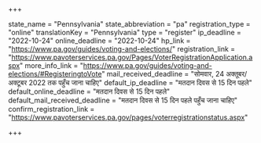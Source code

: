 +++

state_name = "Pennsylvania"
state_abbreviation = "pa"
registration_type = "online"
translationKey = "Pennsylvania"
type = "register"
ip_deadline = "2022-10-24"
online_deadline = "2022-10-24"
hp_link = "https://www.pa.gov/guides/voting-and-elections/"
registration_link = "https://www.pavoterservices.pa.gov/Pages/VoterRegistrationApplication.aspx"
more_info_link = "https://www.pa.gov/guides/voting-and-elections/#RegisteringtoVote"
mail_received_deadline = "सोमवार, 24 अक्तूबर/अक्टूबर 2022 तक पहुँच जाना चाहिए"
default_ip_deadline = "मतदान दिवस से 15 दिन पहले"
default_online_deadline = "मतदान दिवस से 15 दिन पहले"
default_mail_received_deadline = "मतदान दिवस से 15 दिन पहले पहुँच जाना चाहिए"
confirm_registration_link = "https://www.pavoterservices.pa.gov/pages/voterregistrationstatus.aspx"

+++